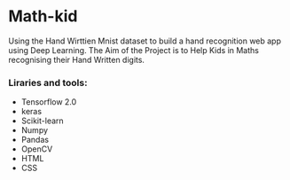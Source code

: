 # Math-kid
Using the Hand Wirttien Mnist dataset to build a hand recognition web app using Deep Learning.
The Aim of the Project is to Help Kids in Maths recognising their Hand Written digits.
### Liraries and tools: 
<ul>
  <li> Tensorflow 2.0 </li>
  <li> keras
  <li> Scikit-learn
  <li> Numpy </li>
  <li> Pandas </li>
  <li> OpenCV </li>
  <li> HTML </li>
  <li> CSS  </li>
 </ul>
